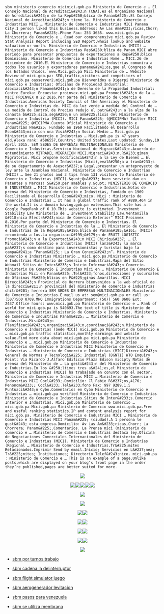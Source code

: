 
```
sbm ministerio comercio micimici.gob.pa Ministerio de Comercio e … El Consejo Nacional de Acreditaci&#243;n (CNA),es el Organismo Nacional de Acreditaci&#243;n de la Rep&#250;blica de Panam&#225;.El Consejo Nacional de Acreditaci&#243;n tiene la. Ministerio de Comercio e Industrias MICI … Ministerio de Comercio e Industrias MICI Panama City.1 person liked this business.Address: Av Las Am&#233;ricas,Chorr; La Chorrera; Panam&#225;.Phone Fax: 253 3655. www.mici.gob.pa Ministerio de Comercio e … Read our comprehensive mici.gob.pa Review Stat Analysis Report including SEO Report,whois lookup and website valuation or worth. Ministerio de Comercio e Industrias (MICI) … Ministerio de Comercio e Industrias Rep&#250;blica de Panam.MICI abre periodo para presentar propuestas de exportaciones a Rep&#250;blica Dominicana. Ministerio de Comercio e Industrias Home … MICI.26 de diciembre de 2010.El Ministerio de Comercio e Industrias comunica a todos los usuarios y exportadores paname&#241;os,que el Congreso de los Estados Unidos. www.Mici.gob.pa Mici Ministerio de … Website Review of mici.gob.pa: SEO,traffic,visitors and competitors of mici.gob.pa oasserver2.mici.gob.pa Bienvenidos a Digerpi Ministerio de Comercio e Industrias: Oficinas de Propiedad Industrial: Asociaci&#243;n Paname&#241;a de Derecho de la Propiedad Industrial: Centro Eureka: Encuesta: proinvex.mici.gob.pa Promoci&#243;n de la … MICI PROINVEX 8 22 2016.Por parte del Ministerio de Comercio e Industrias.Americas Society Council of the Americasy el Ministerio de Comercio e Industrias de. MICI da luz verde a medida del Control de … La medida de Control de Precios redujo el patr&#243;n a la alza de la canasta b&#225;sica,seg&#250;n un an&#225;lisis del Ministerio de Comercio e Industria (MICI). MICI Panam&#225; (@MICIPMA) Twitter MICI Panam&#225; @MICIPMA.Cuenta Oficial Ministerio de Comercio e Industrias Pm&#225; Fundado en 1969 Facilitando el Desarrollo Econ&#243;mico con una Visi&#243;n Social Medio … Mici.gob.pa Ministerio de Comercio e Industrias … Mici.gob.pa is 47 years old,Alexa rank: #586557,Country: United States,Last updated: Sunday,19 April 2015. SEM SEDES DE EMPRESAS MULTINACIONALES Ministerio de Comercio e Industrias.Servicio Nacional de Migraci&#243;n.Acuerdo de entendimiento MITRADEL MIGRACION MICI.Migraci&#243;n.R&#233;gimen Migratorio. Mici propone modificaci&#243;n a la Ley de Bienes … El Ministerio de Comercio e Industrias (Mici),eval&#250;a a trav&#233;s de su departamento de Asesor&#237;a Legal,presentar un anteproyecto de ley ante la Asamblea Nacional. Ministerio de Comercio e Industrias (MICI) … See 21 photos and 3 tips from 131 visitors to Ministerio de Comercio e Industrias (MICI).&quot;Qu&#233; buen servicio dan en Patentes y Marcas! S&#250;per amables y.&quot; MINISTERIO DE COMERCIO E INDUSTRIAS … MICI Ministerio de Comercio e Industrias.Notas de prensa del Ministerio de Comercio e Industrias, Fundado en 1969 Facilitando el Desarrollo Econ&#243;mico. Mici : Ministerio de Comercio e Industrias … It has a global traffic rank of #889,464 in the world.It is a domain having.gob.pa extension.This site has a Google PageRank of 6 10.This website is estimated. Investment Stability Law Ministerio de … Investment Stability Law.Ventanilla &#218;nica Electr&#243;nica de Comercio Exterior” MICI Proinvex 8.2016.Por parte del Ministerio de Comercio e Industrias. El Ministerio de Comercio e Industrias de la … El Ministerio de Comercio e Industrias de la Rep&#195;&#186;blica de Panam&#195;&#161; (MICI) recomienda a los.La organizaci&#195;&#179;n de FRUIT LOGISTIC Promoci&#243;n a la Exportaci&#243;n MICI Chiriqu&#237; … El Ministerio de Comercio e Industrias (MICI) lanz&#243; la marca pa&#237;s como destino para inversionistas y turistas bajo la campa&#241;a “Panam&#225;: La Gran Conexi&#243;n”. Ministerio de Comercio e Industrias Ministerio … mici.gob.pa.Ministerio de Comercio e Industrias Ministerio de Comercio e Industrias.Mapa del Sitio Webmail Sitios de Inter&#233;s Inicio Informaci&#243;n Comercio. Ministerio De Comercio E Industrias Mici en … Ministerio De Comercio E Industrias Mici en Panam&#225;.Tel&#233;fonos,direcciones y sucursales de Oficinas P&#250;blicas en P&#225;ginas Amarillas. MICI Direcci&#243;n Provincial de Herrera bienvenidos a la web oficial de la direcci&#211;n provincial del ministerio de comercio e industrias chitr&#201; herrera SEM SEDES DE EMPRESAS MULTINACIONALES Ministerio de Comercio e Industrias.E mail us at: sem@mici.gob.pa or call us: (507)560 0709.MHQ Immigrations Department: (507) 560 0600 Ext: 2437.Office hours: www.mici.gob.pa Ministerio de Comercio e … Rank of world for mici.gob.pa is 540893.The text of title is Ministerio de Comercio e Industrias Ministerio de Comercio e Industrias. Ministerio de Comercio e Industrias Panam&#225; … Ministerio de Comercio e Industrias.Misi&#243;n Planificaci&#243;n,organizaci&#243;n,coordinaci&#243;n.Ministerio de Comercio e Industrias (Sede MICI) mici.gob.pa Ministerio de Comercio e … mici.gob.pa traffic statistics,monthly earnings and website value.Find more data about mici.gob.pa mici.gob.pa Ministerio de Comercio e … mici.gob.pa Ministerio de Comercio e Industrias Ministerio de Comercio e Industrias MICI Ministerio de Comercio e Industrias … Ministerio de Comercio e Industrias (MICI)Direcci&#243;n General de Normas y Tecnologi&#225; Industrial (DGNTI) WTO Enquiry Point: Via Ricardo J.Alfaro Edificio Plaza Edison micipty Notas de prensa del Ministerio de … La gesti&#243;n del Ministerio de Comercio e Industrias.En los &#250;ltimos tres a&#241;os,el Ministerio de Comercio e Industrias (MICI) ha trabajado en conunto con el sector. Ministerio de Comercio e Industrias MICI … Ministerio de Comercio e Industrias MICI Cocl&#233;.Domicilio: Cl Fabio R&#237;os,4176; Penonom&#233;; Cocl&#233;.Tel&#233;fono Fax: 997 9289.1.5 Puntuaci&#243;n Cybo.Comentarios en Cybo Ministerio de Comercio e Industrias … mici.gob.pa verified Ministerio de Comercio e Industrias Ministerio de Comercio e Industrias.Sitios de Inter&#233;s.Comercio Interior e Industrias. Mici.gob.pa Ministerio de Comercio … mici.gob.pa Mici.gob.pa Ministerio de Comercio www.mici.gob.pa.Free and useful ranking statistics,IP and content analysis report for mici.gob.pa. Ministerio de Comercio e Industrias MICI … Ministerio de Comercio e Industrias MICI Panam&#225; (ciudad).A 1 persona le gust&#243; esta empresa.Domicilio: Av Las Am&#233;ricas,Chorr; La Chorrera; Panam&#225;.Comentarios. La Prensa mici (ministerio de comercio e … Ministerio de Comercio e Industrias destaca ley.Oficina de Negociaciones Comerciales Internacionales del Ministerio de Comercio e Industrias (MICI). Ministerio de Comercio e Industrias (Regional … Ministerio de Comercio e Industrias.Tr&#225;mites Relacionados.Imprimir Send by email.Inicio; Servicios en L&#237;nea; Tr&#225;mites; Instituciones; Directorio Telef&#243;nico. mici.gob.pa : Ministerio de Comercio e … This is an example of a page.Unlike posts,which are displayed on your blog’s front page in the order they’re published,pages are better suited for more. 
```

<div align="center">

<a href="https://es-crusher.shibang-china.com/github&k=sbm+ministerio+comercio+mici"><img src="https://static.shibang-china.com/es/crusher/logo.jpg"></a>

<a href="https://es-crusher.shibang-china.com/github&k=sbm+ministerio+comercio+mici"><img src="https://static.shibang-china.com/es/crusher/index.jpg"></a><a href="https://es-crusher.shibang-china.com/material.htmlgithub&k=sbm+ministerio+comercio+mici"><img src="https://static.shibang-china.com/es/crusher/material.jpg"></a><a href="https://es-crusher.shibang-china.com/application.htmlgithub&k=sbm+ministerio+comercio+mici"><img src="https://static.shibang-china.com/es/crusher/application.jpg"></a><a href="https://es-crusher.shibang-china.com/aboutus.htmlgithub&k=sbm+ministerio+comercio+mici"><img src="https://static.shibang-china.com/es/crusher/aboutus.jpg"></a><a href="https://es-crusher.shibang-china.com/contact.htmlgithub&k=sbm+ministerio+comercio+mici"><img src="https://static.shibang-china.com/es/crusher/contact.jpg"></a>

<a href="https://es-crusher.shibang-china.com/github&k=sbm+ministerio+comercio+mici"><img src="https://static.shibang-china.com/es/crusher/banner.jpg"></a>

<a href="https://swt.shibang-china.com/github&k=sbm+ministerio+comercio+mici"><img src="https://static.shibang-china.com/es/crusher/text.jpg"></a>

<a href="https://swt.shibang-china.com/github&k=sbm+ministerio+comercio+mici"><img src="https://static.shibang-china.com/es/crusher/chat.jpg"></a><a href="https://es-crusher.shibang-china.com/contact.htmlgithub&k=sbm+ministerio+comercio+mici"><img src="https://static.shibang-china.com/es/crusher/message.jpg"></a>

<a href="https://es-crusher.shibang-china.com/products/pe.htmlgithub&k=sbm+ministerio+comercio+mici"><img src="https://static.shibang-china.com/es/crusher/pe.jpg"></a><a href="https://es-crusher.shibang-china.com/products/pf.htmlgithub&k=sbm+ministerio+comercio+mici"><img src="https://static.shibang-china.com/es/crusher/pf.jpg"></a>

<a href="https://es-crusher.shibang-china.com/products/hpt.htmlgithub&k=sbm+ministerio+comercio+mici"><img src="https://static.shibang-china.com/es/crusher/hpt.jpg"></a><a href="https://es-crusher.shibang-china.com/products/vsi.htmlgithub&k=sbm+ministerio+comercio+mici"><img src="https://static.shibang-china.com/es/crusher/vsi.jpg"></a>

<a href="https://es-crusher.shibang-china.com/products/klv.htmlgithub&k=sbm+ministerio+comercio+mici"><img src="https://static.shibang-china.com/es/crusher/klv.jpg"></a><a href="https://es-crusher.shibang-china.com/products/portable.htmlgithub&k=sbm+ministerio+comercio+mici"><img src="https://static.shibang-china.com/es/crusher/portable.jpg"></a>

<a href="https://swt.shibang-china.com/github&k=sbm+ministerio+comercio+mici"><img src="https://static.shibang-china.com/es/crusher/case.jpg"></a>

</div>


* [sbm por turnos trabajo](sbm%20por%20turnos%20trabajo.md)

* [sbm cadena la delinterruptor](sbm%20cadena%20la%20delinterruptor.md)

* [sbm flight simulator juego](sbm%20flight%20simulator%20juego.md)

* [sbm aerogenerador levitacion](sbm%20aerogenerador%20levitacion.md)

* [sbm pasos para venezuela](sbm%20pasos%20para%20venezuela.md)

* [sbm se utiliza membrana](sbm%20se%20utiliza%20membrana.md)
